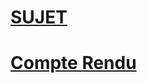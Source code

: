 # [SUJET](BUT3_DHT22_IOT_UnoR4_2024.pdf)

# [Compte Rendu](Compte-rendu-Système-IoT-Connecté-Asad-&-Gabriel.pdf)